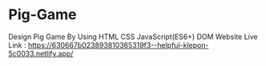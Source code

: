 # Pig-Game

Design Pig Game By Using HTML CSS JavaScript(ES6+) DOM
Website Live Link : https://630667b023893810365319f3--helpful-klepon-5c0033.netlify.app/

